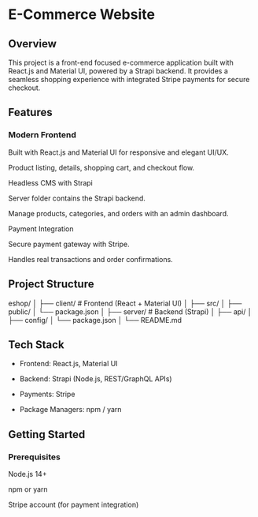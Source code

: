 # E-Commerce Website
## Overview

This project is a front-end focused e-commerce application built with React.js and Material UI, powered by a Strapi backend. It provides a seamless shopping experience with integrated Stripe payments for secure checkout.

## Features

### Modern Frontend

Built with React.js and Material UI for responsive and elegant UI/UX.

Product listing, details, shopping cart, and checkout flow.

Headless CMS with Strapi

Server folder contains the Strapi backend.

Manage products, categories, and orders with an admin dashboard.

Payment Integration

Secure payment gateway with Stripe.

Handles real transactions and order confirmations.

## Project Structure
eshop/
│
├── client/    # Frontend (React + Material UI)
│   ├── src/
│   ├── public/
│   └── package.json
│
├── server/    # Backend (Strapi)
│   ├── api/
│   ├── config/
│   └── package.json
│
└── README.md

## Tech Stack

- Frontend: React.js, Material UI

- Backend: Strapi (Node.js, REST/GraphQL APIs)

- Payments: Stripe

- Package Managers: npm / yarn

## Getting Started
### Prerequisites

Node.js 14+

npm or yarn

Stripe account (for payment integration)
